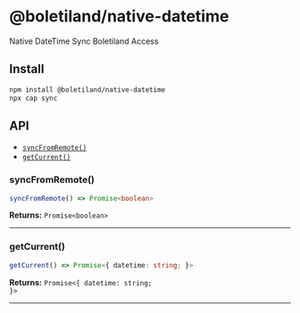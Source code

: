 # @boletiland/native-datetime

Native DateTime Sync Boletiland Access

## Install

```bash
npm install @boletiland/native-datetime
npx cap sync
```

## API

<docgen-index>

* [`syncFromRemote()`](#syncfromremote)
* [`getCurrent()`](#getcurrent)

</docgen-index>

<docgen-api>
<!--Update the source file JSDoc comments and rerun docgen to update the docs below-->

### syncFromRemote()

```typescript
syncFromRemote() => Promise<boolean>
```

**Returns:** <code>Promise&lt;boolean&gt;</code>

--------------------


### getCurrent()

```typescript
getCurrent() => Promise<{ datetime: string; }>
```

**Returns:** <code>Promise&lt;{ datetime: string; }&gt;</code>

--------------------

</docgen-api>
